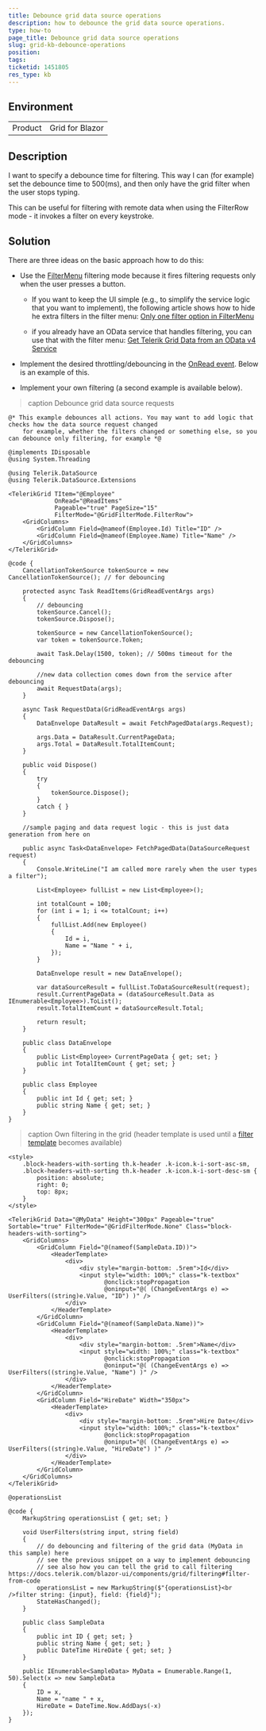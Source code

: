```yaml
---
title: Debounce grid data source operations
description: how to debounce the grid data source operations.
type: how-to
page_title: Debounce grid data source operations
slug: grid-kb-debounce-operations
position: 
tags: 
ticketid: 1451805
res_type: kb
---
```


## Environment
<table>
	<tbody>
		<tr>
			<td>Product</td>
			<td>Grid for Blazor</td>
		</tr>
	</tbody>
</table>


## Description
I want to specify a debounce time for filtering. This way I can (for example) set the debounce time to 500(ms), and then only have the grid filter when the user stops typing.

This can be useful for filtering with remote data when using the FilterRow mode - it invokes a filter on every keystroke.

## Solution
There are three ideas on the basic approach how to do this:

* Use the [FilterMenu](https://demos.telerik.com/blazor-ui/grid/filter-menu) filtering mode because it fires filtering requests only when the user presses a button.

    * If you want to keep the UI simple (e.g., to simplify the service logic that you want to implement), the following article shows how to hide he extra filters in the filter menu: [Only one filter option in FilterMenu](slug://grid-kb-only-one-filtermenu-option)

    * if you already have an OData service that handles filtering, you can use that with the filter menu: [Get Telerik Grid Data from an OData v4 Service](https://github.com/telerik/blazor-ui/tree/master/grid/odata)

* Implement the desired throttling/debouncing in the [OnRead event](slug://common-features-data-binding-onread). Below is an example of this.

* Implement your own filtering (a second example is available below).


>caption Debounce grid data source requests

````RAZOR
@* This example debounces all actions. You may want to add logic that checks how the data source request changed
    for example, whether the filters changed or something else, so you can debounce only filtering, for example *@

@implements IDisposable
@using System.Threading

@using Telerik.DataSource
@using Telerik.DataSource.Extensions

<TelerikGrid TItem="@Employee"
             OnRead="@ReadItems"
             Pageable="true" PageSize="15"
             FilterMode="@GridFilterMode.FilterRow">
    <GridColumns>
        <GridColumn Field=@nameof(Employee.Id) Title="ID" />
        <GridColumn Field=@nameof(Employee.Name) Title="Name" />
    </GridColumns>
</TelerikGrid>

@code {
    CancellationTokenSource tokenSource = new CancellationTokenSource(); // for debouncing

    protected async Task ReadItems(GridReadEventArgs args)
    {
        // debouncing
        tokenSource.Cancel();
        tokenSource.Dispose();

        tokenSource = new CancellationTokenSource();
        var token = tokenSource.Token;

        await Task.Delay(1500, token); // 500ms timeout for the debouncing

        //new data collection comes down from the service after debouncing
        await RequestData(args);
    }

    async Task RequestData(GridReadEventArgs args)
    {
        DataEnvelope DataResult = await FetchPagedData(args.Request);

        args.Data = DataResult.CurrentPageData;
        args.Total = DataResult.TotalItemCount;
    }

    public void Dispose()
    {
        try
        {
            tokenSource.Dispose();
        }
        catch { }
    }

    //sample paging and data request logic - this is just data generation from here on

    public async Task<DataEnvelope> FetchPagedData(DataSourceRequest request)
    {
        Console.WriteLine("I am called more rarely when the user types a filter");

        List<Employee> fullList = new List<Employee>();

        int totalCount = 100;
        for (int i = 1; i <= totalCount; i++)
        {
            fullList.Add(new Employee()
            {
                Id = i,
                Name = "Name " + i,
            });
        }

        DataEnvelope result = new DataEnvelope();

        var dataSourceResult = fullList.ToDataSourceResult(request);
        result.CurrentPageData = (dataSourceResult.Data as IEnumerable<Employee>).ToList();
        result.TotalItemCount = dataSourceResult.Total;

        return result;
    }

    public class DataEnvelope
    {
        public List<Employee> CurrentPageData { get; set; }
        public int TotalItemCount { get; set; }
    }

    public class Employee
    {
        public int Id { get; set; }
        public string Name { get; set; }
    }
}
````

>caption Own filtering in the grid (header template is used until a [filter template](https://feedback.telerik.com/blazor/1407773-custom-filter-components-filter-template) becomes available)

````RAZOR
<style>
    .block-headers-with-sorting th.k-header .k-icon.k-i-sort-asc-sm,
    .block-headers-with-sorting th.k-header .k-icon.k-i-sort-desc-sm {
        position: absolute;
        right: 0;
        top: 8px;
    }
</style>

<TelerikGrid Data="@MyData" Height="300px" Pageable="true" Sortable="true" FilterMode="@GridFilterMode.None" Class="block-headers-with-sorting">
    <GridColumns>
        <GridColumn Field="@(nameof(SampleData.ID))">
            <HeaderTemplate>
                <div>
                    <div style="margin-bottom: .5rem">Id</div>
                    <input style="width: 100%;" class="k-textbox"
                           @onclick:stopPropagation 
                           @oninput="@( (ChangeEventArgs e) => UserFilters((string)e.Value, "ID") )" />
                </div>
            </HeaderTemplate>
        </GridColumn>
        <GridColumn Field="@(nameof(SampleData.Name))">
            <HeaderTemplate>
                <div>
                    <div style="margin-bottom: .5rem">Name</div>
                    <input style="width: 100%;" class="k-textbox" 
                           @onclick:stopPropagation 
                           @oninput="@( (ChangeEventArgs e) => UserFilters((string)e.Value, "Name") )" />
                </div>
            </HeaderTemplate>
        </GridColumn>
        <GridColumn Field="HireDate" Width="350px">
            <HeaderTemplate>
                <div>
                    <div style="margin-bottom: .5rem">Hire Date</div>
                    <input style="width: 100%;" class="k-textbox"
                           @onclick:stopPropagation 
                           @oninput="@( (ChangeEventArgs e) => UserFilters((string)e.Value, "HireDate") )" />
                </div>
            </HeaderTemplate>
        </GridColumn>
    </GridColumns>
</TelerikGrid>

@operationsList

@code {
    MarkupString operationsList { get; set; }

    void UserFilters(string input, string field)
    {
        // do debouncing and filtering of the grid data (MyData in this sample) here
        // see the previous snippet on a way to implement debouncing
        // see also how you can tell the grid to call filtering https://docs.telerik.com/blazor-ui/components/grid/filtering#filter-from-code
        operationsList = new MarkupString($"{operationsList}<br />filter string: {input}, field: {field}");
        StateHasChanged();
    }

    public class SampleData
    {
        public int ID { get; set; }
        public string Name { get; set; }
        public DateTime HireDate { get; set; }
    }

    public IEnumerable<SampleData> MyData = Enumerable.Range(1, 50).Select(x => new SampleData
    {
        ID = x,
        Name = "name " + x,
        HireDate = DateTime.Now.AddDays(-x)
    });
}
````

